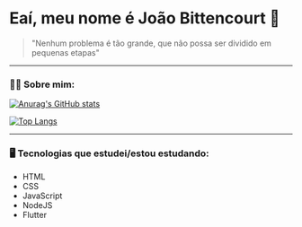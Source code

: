 # Eaí, meu nome é João Bittencourt 👋

> "Nenhum problema é tão grande, que não possa ser dividido em pequenas etapas"

---

### 👨‍💻 Sobre mim:

[![Anurag's GitHub stats](https://github-readme-stats.vercel.app/api?username=joaosinixtro)](https://github.com/JoaoSinixtro/github-readme-stats)

[![Top Langs](https://github-readme-stats.vercel.app/api/top-langs/?username=joaosinixtro&layout=compact)](https://github.com/JoaoSinixtro/github-readme-stats)

---

### 🖥️ Tecnologias que estudei/estou estudando:

- HTML
- CSS
- JavaScript
- NodeJS
- Flutter
<!--
**JoaoSinixtro/JoaoSinixtro** is a ✨ _special_ ✨ repository because its `README.md` (this file) appears on your GitHub profile.

Here are some ideas to get you started:

- 🔭 I’m currently working on ...
- 🌱 I’m currently learning ...
- 👯 I’m looking to collaborate on ...
- 🤔 I’m looking for help with ...
- 💬 Ask me about ...
- 📫 How to reach me: ...
- 😄 Pronouns: ...
- ⚡ Fun fact: ...
-->
